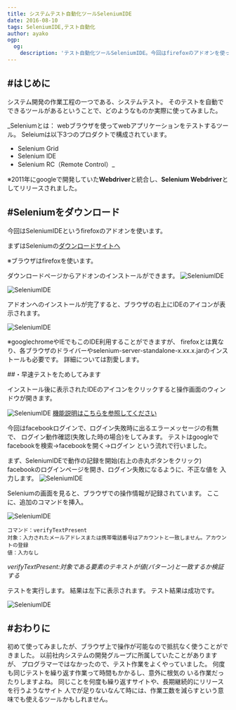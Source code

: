```yaml
---
title: システムテスト自動化ツールSeleniumIDE
date: 2016-08-10
tags: SeleniumIDE,テスト自動化
author: ayako
ogp:
  og:
    description: 'テスト自動化ツールSeleniumIDE。今回はfirefoxのアドオンを使ってIDEをインストール、デモテストを行いました。システム開発の工数削減に役立つツールになるかを検証です！'
---
```


#はじめに
---
システム開発の作業工程の一つである、システムテスト。
そのテストを自動でできるツールがあるということで、どのようなものか実際に使ってみました。

_Seleniumとは：
webブラウザを使ってwebアプリケーションをテストするツール。
Seleiumは以下3つのプロダクトで構成されています。
- Selenium Grid
- Selenium IDE
- Selenium RC（Remote Control）_

※2011年にgoogleで開発していた**Webdriver**と統合し、**Selenium Webdriver**としてリリースされました。

#Seleniumをダウンロード
---
今回はSeleniumIDEというfirefoxのアドオンを使います。

まずはSeleniumの[ダウンロードサイトへ](http://www.seleniumhq.org/download/)

※ブラウザはfirefoxを使います。

ダウンロードページからアドオンのインストールができます。
![SeleniumIDE](./2016/0810_SeleniumIDE/0810_SeleniumIDE_1.png)

![SeleniumIDE](./2016/0810_SeleniumIDE/0810_SeleniumIDE_2.png)

アドオンへのインストールが完了すると、ブラウザの右上にIDEのアイコンが表示されます。

![SeleniumIDE](./2016/0810_SeleniumIDE/0810_SeleniumIDE_3.png)

※googlechromeやIEでもこのIDE利用することができますが、
firefoxとは異なり、各ブラウザのドライバーやselenium-server-standalone-x.xx.x.jarのインストールも必要です。
詳細については割愛します。

##・早速テストをためしてみます

インストール後に表示されたIDEのアイコンをクリックすると操作画面のウィンドウが開きます。

![SeleniumIDE](./2016/0810_SeleniumIDE/0810_SeleniumIDE_4.png)
[機能説明はこちらを参照してください](http://oss.infoscience.co.jp/seleniumhq/docs/03_selenium_ide.html#id3)

今回はfacebookログインで、ログイン失敗時に出るエラーメッセージの有無で、
ログイン動作確認(失敗した時の場合)をしてみます。
テストはgoogleでfacebookを検索→facebookを開く→ログイン
という流れで行いました。

まず、SeleniumIDEで動作の記録を開始(右上の赤丸ボタンをクリック)
facebookのログインページを開き、ログイン失敗になるように、不正な値を
入力します。
![SeleniumIDE](./2016/0810_SeleniumIDE/0810_SeleniumIDE_5.png)

Seleniumの画面を見ると、ブラウザでの操作情報が記録されています。
ここに、追加のコマンドを挿入。

![SeleniumIDE](./2016/0810_SeleniumIDE/0810_SeleniumIDE_6.png)

```
コマンド：verifyTextPresent
対象：入力されたメールアドレスまたは携帯電話番号はアカウントと一致しません。アカウントの登録
値：入力なし
```
_verifyTextPresent:対象である要素のテキストが値(パターン)と一致するか検証する_

テストを実行します。
結果は左下に表示されます。
テスト結果は成功です。

![SeleniumIDE](./2016/0810_SeleniumIDE/0810_SeleniumIDE_7.png)


#おわりに
---
初めて使ってみましたが、ブラウザ上で操作が可能なので抵抗なく使うことができました。
以前社内システムの開発グループに所属していたことがありますが、
プログラマーではなかったので、テスト作業をよくやっていました。
何度も同じテストを繰り返す作業って時間もかかるし、意外に根気の
いる作業だったりしますよね。
同じことを何度も繰り返すサイトや、長期継続的にリリースを行うようなサイト
人でが足りないなんて時には、作業工数を減らすという意味でも使えるツールかもしれません。





